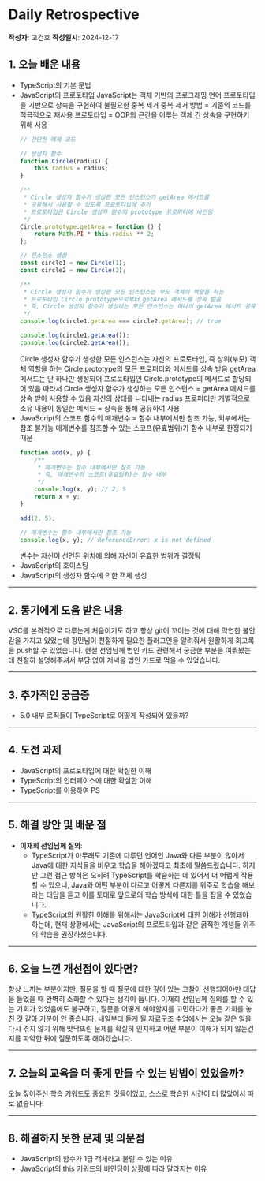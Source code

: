 # Daily Retrospective  
**작성자**: 고건호
**작성일시**: 2024-12-17

## 1. 오늘 배운 내용

- TypeScript의 기본 문법
- JavaScript의 프로토타입
    JavaScript는 객체 기반의 프로그래밍 언어
    프로토타입을 기반으로 상속을 구현하여 불필요한 중복 제거
    중복 제거 방법 = 기존의 코드를 적극적으로 재사용
    프로토타입 = OOP의 근간을 이루는 객체 간 상속을 구현하기 위해 사용
    ``` javascript
    // 간단한 예제 코드

    // 생성자 함수
    function Circle(radius) {
        this.radius = radius;
    }

    /**
     * Circle 생성자 함수가 생성한 모든 인스턴스가 getArea 메서드를
     * 공유해서 사용할 수 있도록 프로토타입에 추가
     * 프로토타입은 Circle 생성자 함수의 prototype 프로퍼티에 바인딩
     */
    Circle.prototype.getArea = function () {
        return Math.PI * this.radius ** 2;
    };

    // 인스턴스 생성
    const circle1 = new Circle(1);
    const circle2 = new Circle(2);

    /**
     * Circle 생성자 함수가 생성한 모든 인스턴스는 부모 객체의 역할을 하는
     * 프로토타입 Circle.prototype으로부터 getArea 메서드를 상속 받음
     * 즉, Circle 생성자 함수가 생성하는 모든 인스턴스는 하나의 getArea 메서드 공유
     */
    console.log(circle1.getArea === circle2.getArea); // true

    console.log(circle1.getArea());
    console.log(circle2.getArea());
    ```
    Circle 생성자 함수가 생성한 모든 인스턴스는 자신의 프로토타입, 즉 상위(부모) 객체 역할을 하는 Circle.prototype의 모든 프로퍼티와 메서드를 상속 받음
    getArea 메서드는 단 하나만 생성되어 프로토타입인 Circle.prototype의 메서드로 할당되어 있음
    따라서 Circle 생성자 함수가 생성하는 모든 인스턴스 = getArea 메서드를 상속 받아 사용할 수 있음
    자신의 상태를 나타내는 radius 프로퍼티만 개별적으로 소유
    내용이 동일한 메서드 = 상속을 통해 공유하여 사용
- JavaScript의 스코프
    함수의 매개변수 = 함수 내부에서만 참조 가능, 외부에서는 참조 불가능
    매개변수를 참조할 수 있는 스코프(유효범위)가 함수 내부로 한정되기 때문
    ``` javascript
    function add(x, y) {
        /**
         * 매개변수는 함수 내부에서만 참조 가능
         * 즉, 매개변수의 스코프(유효범위)는 함수 내부
         */
        console.log(x, y); // 2, 5
        return x + y;
    }

    add(2, 5);

    // 매개변수는 함수 내부에서만 참조 가능
    console.log(x, y); // ReferenceError: x is not defined
    ```
    변수는 자신이 선언된 위치에 의해 자신이 유효한 범위가 결정됨
- JavaScript의 호이스팅
- JavaScript의 생성자 함수에 의한 객체 생성

---

## 2. 동기에게 도움 받은 내용

VSC를 본격적으로 다루는게 처음이기도 하고 항상 git이 꼬이는 것에 대해 막연한 불안감을 가지고 있었는데 강민님이 친절하게 필요한 플러그인을 알려줘서 원활하게 회고록을 push할 수 있었습니다.
현철 선임님께 법인 카드 관련해서 궁금한 부분을 여쭤봤는데 친절히 설명해주셔서 부담 없이 저녁을 법인 카드로 먹을 수 있었습니다.

---
## 3. 추가적인 궁금증

- 5.0 내부 로직들이 TypeScript로 어떻게 작성되어 있을까?

---

## 4. 도전 과제

- JavaScript의 프로토타입에 대한 확실한 이해
- TypeScript의 인터페이스에 대한 확실한 이해
- TypeScript를 이용하여 PS

---

## 5. 해결 방안 및 배운 점

- **이재희 선임님께 질의**:
    - TypeScript가 아무래도 기존에 다루던 언어인 Java와 다른 부분이 많아서 Java에 대한 지식들을 비우고 학습을 해야겠다고 최초에 말씀드렸습니다. 하지만 그런 접근 방식은 오히려 TypeScript를 학습하는 데 있어서 더 어렵게 작용할 수 있으니, Java와 어떤 부분이 다르고 어떻게 다른지를 위주로 학습을 해보라는 대답을 듣고 이를 토대로 앞으로의 학습 방식에 대한 틀을 잡을 수 있었습니다.
    - TypeScript의 원활한 이해를 위해서는 JavaScript에 대한 이해가 선행돼야 하는데, 현재 상황에서는 JavaScript의 프로토타입과 같은 굵직한 개념들 위주의 학습을 권장하셨습니다.

---

## 6. 오늘 느낀 개선점이 있다면?

항상 느끼는 부분이지만, 질문을 할 때 질문에 대한 깊이 있는 고찰이 선행되어야만 대답을 들었을 때 완벽히 소화할 수 있다는 생각이 듭니다. 이재희 선임님께 질의를 할 수 있는 기회가 있었음에도 불구하고, 질문을 어떻게 해야할지를 고민하다가 좋은 기회를 놓친 것 같아 기분이 안 좋습니다.
내일부터 듣게 될 자료구조 수업에서는 오늘 같은 일을 다시 겪지 않기 위해 맞닥뜨린 문제를 확실히 인지하고 어떤 부분이 이해가 되지 않는건지를 파악한 뒤에 질문하도록 해야겠습니다.

---

## 7. 오늘의 교육을 더 좋게 만들 수 있는 방법이 있었을까?

오늘 짚어주신 학습 키워드도 중요한 것들이었고, 스스로 학습한 시간이 더 많았어서 따로 없습니다!

---

## 8. 해결하지 못한 문제 및 의문점

- JavaScript의 함수가 1급 객체라고 불릴 수 있는 이유
- JavaScript의 this 키워드의 바인딩이 상황에 따라 달라지는 이유
